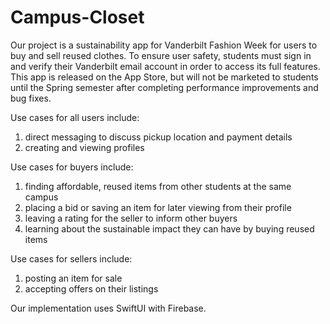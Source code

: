 # Campus-Closet

Our project is a sustainability app for Vanderbilt Fashion Week for users to buy and sell reused clothes. To ensure user safety, students must sign in and verify their Vanderbilt email account in order to access its full features. This app is released on the App Store, but will not be marketed to students until the Spring semester after completing performance improvements and bug fixes.

Use cases for all users include: 
1. direct messaging to discuss pickup location and payment details
2. creating and viewing profiles

Use cases for buyers include:
1. finding affordable, reused items from other students at the same campus
2. placing a bid or saving an item for later viewing from their profile
3. leaving a rating for the seller to inform other buyers
4. learning about the sustainable impact they can have by buying reused items

Use cases for sellers include:
1. posting an item for sale
2. accepting offers on their listings

Our implementation uses SwiftUI with Firebase.

